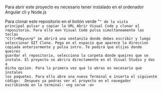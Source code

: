 Para abrir este proyecto es necesario tener instalado en el ordenador Angular cli y Node.js
     

Para clonar este repositorio en el botón verde "<Code>" de la vista principal pulsar y copiar la URL
Abrir Visual Code y clonar el repositorio. Para ello een Visual Code pulsa simultaneamente las teclas "Ctrl+Mayus+p" se abrirá una ventanita donde debes escribir y luego seleccionar GIT Clone. Pega en el espacio que aparece la direccion copiada anteriormente y pulsa intro.
Te pedirá que elijas donde queires guardar el repositorio, selecciona la carpeta donde queires que se instale. El proyecto se abrira directamente en el Visual Studio y das a dicha opcion.
Para la primera vez que lo abras es necesario que instales los paquetes. Para ello abre una nueva Terminal e inserta el siguiente código: <ng i>
Despues ya podras ver el proyecto en el navegador escribiendo en la terminal: <ng serve -o>
